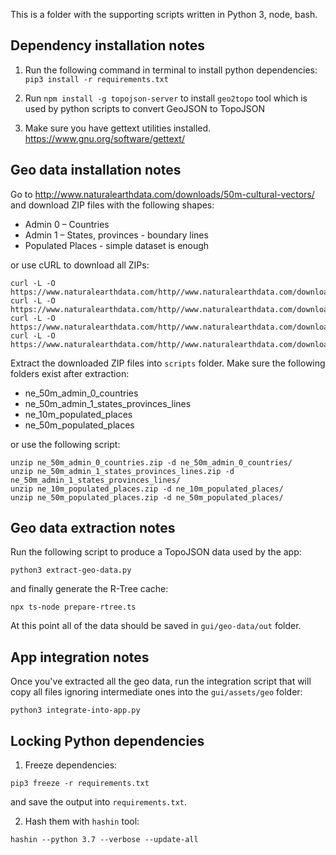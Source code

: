 This is a folder with the supporting scripts written in Python 3, node, bash.


## Dependency installation notes

1. Run the following command in terminal to install python dependencies:
   `pip3 install -r requirements.txt`

2. Run `npm install -g topojson-server` to install `geo2topo` tool which is
   used by python scripts to convert GeoJSON to TopoJSON

3. Make sure you have gettext utilities installed.
   https://www.gnu.org/software/gettext/


## Geo data installation notes

Go to http://www.naturalearthdata.com/downloads/50m-cultural-vectors/ and
download ZIP files with the following shapes:

- Admin 0 – Countries
- Admin 1 – States, provinces - boundary lines
- Populated Places - simple dataset is enough

or use cURL to download all ZIPs:

```
curl -L -O https://www.naturalearthdata.com/http//www.naturalearthdata.com/download/50m/cultural/ne_50m_admin_0_countries.zip
curl -L -O https://www.naturalearthdata.com/http//www.naturalearthdata.com/download/50m/cultural/ne_50m_admin_1_states_provinces_lines.zip
curl -L -O https://www.naturalearthdata.com/http//www.naturalearthdata.com/download/10m/cultural/ne_10m_populated_places.zip
curl -L -O https://www.naturalearthdata.com/http//www.naturalearthdata.com/download/50m/cultural/ne_50m_populated_places.zip
```

Extract the downloaded ZIP files into `scripts` folder.
Make sure the following folders exist after extraction:

- ne_50m_admin_0_countries
- ne_50m_admin_1_states_provinces_lines
- ne_10m_populated_places
- ne_50m_populated_places

or use the following script:

```
unzip ne_50m_admin_0_countries.zip -d ne_50m_admin_0_countries/
unzip ne_50m_admin_1_states_provinces_lines.zip -d ne_50m_admin_1_states_provinces_lines/
unzip ne_10m_populated_places.zip -d ne_10m_populated_places/
unzip ne_50m_populated_places.zip -d ne_50m_populated_places/
```

## Geo data extraction notes

Run the following script to produce a TopoJSON data used by the app:

```
python3 extract-geo-data.py
```

and finally generate the R-Tree cache:

```
npx ts-node prepare-rtree.ts
```

At this point all of the data should be saved in `gui/geo-data/out` folder.

## App integration notes

Once you've extracted all the geo data, run the integration script that will
copy all files ignoring intermediate ones into the `gui/assets/geo` folder:

```
python3 integrate-into-app.py
```

## Locking Python dependencies

1. Freeze dependencies:

```
pip3 freeze -r requirements.txt
```

and save the output into `requirements.txt`.


2. Hash them with `hashin` tool:

```
hashin --python 3.7 --verbose --update-all
```
